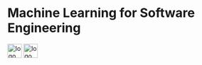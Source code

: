 # Machine Learning for Software Engineering

<img src="https://pbs.twimg.com/profile_images/545716709311520769/piLLa1iC_400x400.png" alt="logo" style="width: 32px;"/>
<img src="https://upload.wikimedia.org/wikipedia/commons/6/67/OpenJPA_Logo.png" alt="logo" style="width: 32px;"/>

